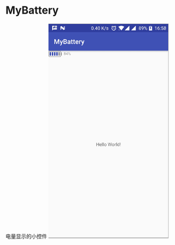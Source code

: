 # MyBattery
电量显示的小控件
![](https://github.com/LiuFuyuan/MyBattery/blob/master/screenshots/mybattery.png)

